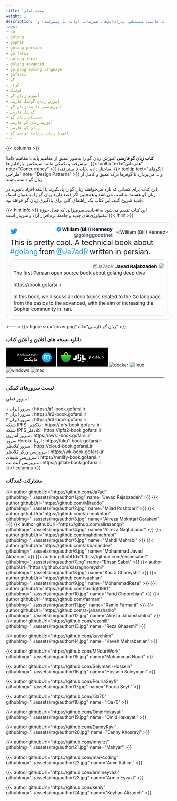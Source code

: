```yaml
---
title: 'صفحه اصلی'
weight: 1
description: 'کتاب زبان فارسی آموزش زبان گو را به‌طور عمیق از مفاهیم پایه تا مفاهیم کاملاً پیشرفته و تکنیکی مانند: سینتکس، پارادایم‌ها، همزمانی (پایه تا پیشرفته) و...'
tags:
- go
- golang
- gopher
- golang persian
- go farsi
- golang farsi
- golang advanced
- go programming language
- gofarsi
- گو
- گوفر
- گولنگ
- آموزش زبان گو
- آموزش زبان گولنگ فارسی
- آموزش صفر تا صد زبان گو
- گولنگ فارسی
- سینتکس زبان گو
- آموزش زبان گو فارسی
- زبان گو فارسی
- آموزش زبان برنامه نویسی گو
---
```


<style>
.content {
  display: flex;
  justify-content: center;
}
.flex {
  display: flex;
}
.justify-center {
    justify-content: center
}
.justify-between {
    justify-content: space-between
}
.justify-start {
    justify-content: start
}
.justify-end {
    justify-content: end
}
.align-center {
    align-items: center
}
a {
  text-decoration: none;
}

.parent {
  width: 550px;
  direction: ltr;
}
.tweet-preview {
  padding: 12px;
  border: 1px solid rgb(207, 217, 222);
  width: 100%;
  color: rgb(15, 20, 25);
  border-radius: 16px;
}
.parent-user {
  font-size: 15px;
}
.parent-user .avatar {
  margin-left: 8px;
}
.parent-user .avatar img {
  width: 48px;
  height: 48px;
  border-radius: 50%;
}
.parent-user .name span {
  color: rgb(15, 20, 25);
  font-weight: 700;
  width: 180px;
  text-align: right;
}
.parent-user .name svg {
  max-width: 20px;
  max-height: 20px;
}
.parent-user .username {
  color: rgb(83, 100, 113);
  font-weight: 700;
  text-align: right;
}
.tweet-preview .body-message {
  margin-bottom: 10px;
}
.tweet-preview .body-message span {
  color: #0f1419;
  font-size: 23px;
}
.tweet-preview .body-message a {
  color: rgb(29, 155, 240);
  font-size: 23px;
}
.tweet-comment {
  padding: 10px;
  border: 1px solid rgb(207, 217, 222);
  min-height: 150px;
  color: rgb(15, 20, 25);
  border-radius: 16px;
}
.tweet-comment:hover {
  background-color: #F7F7F7;
}
.comment-header img {
  border-radius: 50%;
  width: 20px;
  height: 20px;
}
.tweet-comment .comment-header .username {
  color: #536471;
  font-size: 15px;
  margin-right: 5px;
}
.tweet-comment .comment-header .full-name {
  color: #0f1419;
  font-size: 15px;
  margin-right: 5px;
}
.tweet-comment .comment-body {
  color: #0f1419;
  font-size: 15px;
}




/* Logo Styles */
.r-8kz0gk {
    height: 2rem;
}
.r-1cvl2hr {
    color: rgb(29, 155, 240);
}
.r-lrsllp {
    width: 24px;
}
.r-16y2uox {
    -webkit-box-flex: 1;
    flex-grow: 1;
}
.r-lrvibr {
    -moz-user-select: none;
    -ms-user-select: none;
    -webkit-user-select: none;
    user-select: none;
}
.r-1plcrui {
    vertical-align: text-bottom;
}
.r-bnwqim {
    position: relative;
}
.r-dnmrzs {
    max-width: 100%;
}
.r-yyyyoo {
    fill: currentcolor;
}
.r-4qtqp9 {
    display: inline-block;
}
</style>

{{< columns >}}

**کتاب زبان گو فارسی** آموزش زبان گو را به‌طور عمیق از مفاهیم پایه تا مفاهیم کاملاً پیشرفته و تکنیکی مانند: سینتکس، پارادایم ها،  {{< tooltip text="همزمانی" note="Concurrency" >}} (پایه تا پیشرفته)، ساختار داده، {{< tooltip text="الگوهای طراحی" note="Design Patterns" >}} و ... می‌پردازد تا گوفرها درک عمیق و کامل از زبان گو داشته باشند.

این کتاب برای کسانی که تازه می‌خواهند زبان گو را یادبگیرند یا اینکه افراد باتجربه در زبان گو هستند، مناسب می‌باشد و همچنین اگر قصد دارید زبان گو را به عنوان استک جدید شروع کنید، این کتاب یک راهنمای کلی برای یادگیری زبان گو خواهد بود.

{{< hint info >}}
این کتاب تقدیم می‌شود به [#جادی_میرمیرانی](https://jadi.net/) که فعال حوزهٔ تکنولوژی‌های جدید و جامعهٔ نرم‌افزار آزاد و متن‌باز است.
{{< /hint >}}

   <div class="content">
      <div class="parent">
        <div class="tweet-preview">
          <div class="flex justify-between">
            <div>
                <a href="https://twitter.com/goinggodotnet/status/1585243481685233664" target="_blank">
              <svg viewBox="0 0 24 24" aria-hidden="true" class="r-1cvl2hr r-4qtqp9 r-yyyyoo r-16y2uox r-8kz0gk r-dnmrzs r-bnwqim r-1plcrui r-lrvibr r-lrsllp"><g><path d="M23.643 4.937c-.835.37-1.732.62-2.675.733.962-.576 1.7-1.49 2.048-2.578-.9.534-1.897.922-2.958 1.13-.85-.904-2.06-1.47-3.4-1.47-2.572 0-4.658 2.086-4.658 4.66 0 .364.042.718.12 1.06-3.873-.195-7.304-2.05-9.602-4.868-.4.69-.63 1.49-.63 2.342 0 1.616.823 3.043 2.072 3.878-.764-.025-1.482-.234-2.11-.583v.06c0 2.257 1.605 4.14 3.737 4.568-.392.106-.803.162-1.227.162-.3 0-.593-.028-.877-.082.593 1.85 2.313 3.198 4.352 3.234-1.595 1.25-3.604 1.995-5.786 1.995-.376 0-.747-.022-1.112-.065 2.062 1.323 4.51 2.093 7.14 2.093 8.57 0 13.255-7.098 13.255-13.254 0-.2-.005-.402-.014-.602.91-.658 1.7-1.477 2.323-2.41z"></path></g></svg></a>
            </div>
            <div>
              <div class="flex align-center parent-user">
                <div>
                  <div class="flex justify-end name">
                    <svg viewBox="0 0 24 24" aria-label="Verified account" role="img" class="r-1cvl2hr r-4qtqp9 r-yyyyoo r-1xvli5t r-9cviqr r-f9ja8p r-og9te1 r-bnwqim r-1plcrui r-lrvibr" data-testid="icon-verified"><g><path d="M22.25 12c0-1.43-.88-2.67-2.19-3.34.46-1.39.2-2.9-.81-3.91s-2.52-1.27-3.91-.81c-.66-1.31-1.91-2.19-3.34-2.19s-2.67.88-3.33 2.19c-1.4-.46-2.91-.2-3.92.81s-1.26 2.52-.8 3.91c-1.31.67-2.2 1.91-2.2 3.34s.89 2.67 2.2 3.34c-.46 1.39-.21 2.9.8 3.91s2.52 1.26 3.91.81c.67 1.31 1.91 2.19 3.34 2.19s2.68-.88 3.34-2.19c1.39.45 2.9.2 3.91-.81s1.27-2.52.81-3.91c1.31-.67 2.19-1.91 2.19-3.34zm-11.71 4.2L6.8 12.46l1.41-1.42 2.26 2.26 4.8-5.23 1.47 1.36-6.2 6.77z"></path></g></svg>
                    <span>William (Bill) Kennedy</span>
                  </div>
                  <div class="flex justify-end">
                    <a href="https://twitter.com/goinggodotnet" target="_blank" class="username">@goinggodotnet</a>
                  </div>
                </div>
                <div class="avatar">
                  <img src="assets/img/home/bill.jpg" alt="William (Bill) Kennedy">
                </div>
              </div>
            </div>
          </div>
          <div class="body-message">
            <span>This is pretty cool. A technical book about</span>
            <a href="https://twitter.com/hashtag/golang?src=hashtag_click" target="_blank">#golang</a>
            <span>from</span>
            <a href="https://twitter.com/Ja7adR" target="_blank">@Ja7adR</a>
            <span>written in persian.</span>
          </div>
          <div class="tweet-comment">
            <div class="flex justify-end comment-header">
              <div class="flex align-center">
                <a href="https://twitter.com/Ja7adR" target="_blank" class="username">@Ja7adR</a>
                <a href="https://twitter.com/Ja7adR" target="_blank" class="full-name"><b>Javad Rajabzadeh</b></a>
                <a href="https://twitter.com/Ja7adR" target="_blank">
                  <img src="assets/img/home/javad.jpg"/>
                </a>
              </div>
            </div>
            <a href="https://twitter.com/goinggodotnet/status/1585243481685233664" target="_blank">
            <div class="comment-body">
              The first Persian open source book about golang deep dive
              <br>
              <br>
              https://book.gofarsi.ir
              <br>
              <br>
              In this book, we discuss all deep topics related to the Go language, from the basics to the advanced, with the aim of increasing the Gopher community in Iran.
            </div></a>
          </div>
        </div>
      </div>
    </div>

<--->
{{< figure src="cover.png" alt="زبان گو فارسی" >}}

### <span class="fas fa-sharp fa-solid fa-rocket"></span> دانلود نسخه های آفلاین و آنلاین کتاب
  

[![myket](assets/img/dl/myket.png)](https://myket.ir/app/com.gofarsi.book) [![cafebazzar](assets/img/dl/bazzar.png)](https://cafebazaar.ir/app/com.gofarsi.book)  [![docker](assets/img/dl/docker.png)](https://hub.docker.com/r/gofarsi/book) [![linux](assets/img/dl/linux.png)](https://github.com/GoFarsi/book/releases) [![windows](assets/img/dl/windows.png)](https://github.com/GoFarsi/book/releases) [![mac](assets/img/dl/mac.png)](https://github.com/GoFarsi/book/releases)

-------

### <span class="fas fa-sharp fa-solid fa-globe"></span> لیست سرورهای کمکی

<span class="fas a-sharp fa-solid fa-server"></span> سرور فعلی : <span id="currentsv"></span>

<span class="fas fa-sharp fa-solid fa-server"></span>  سرور ایران ۱ :  https://ir1-book.gofarsi.ir
<br>
<span class="fas fa-sharp fa-solid fa-server"></span>  سرور ایران ۲ :  https://ir2-book.gofarsi.ir
<br>
<span class="fas fa-sharp fa-solid fa-server"></span>  سرور ایران ۳ :  https://ir3-book.gofarsi.ir
<br>
<span class="fas fa-sharp fa-solid fa-circle-nodes"></span>  شبکه IPFS بلاکچین :  https://ipfs-book.gofarsi.ir
<br>
<span class="fas fa-sharp fa-solid fa-circle-nodes"></span>  شبکه IPFS کلادفلر :  https://ipfs2-book.gofarsi.ir
<br>
<span class="fas a-sharp fa-solid fa-server"></span>  سرور آمازون :  https://aws1-book.gofarsi.ir
<br>
<span class="fas a-sharp fa-solid fa-server"></span>  سرور Heroku اروپا :  https://hku1-book.gofarsi.ir
<br>
<span class="fas a-sharp fa-solid fa-server"></span>  سرور کلادفلر :  https://cloud-book.gofarsi.ir
<br>
<span class="fas a-sharp fa-solid fa-server"></span>  سروریس ورکر کلادفلر :  https://wk-book.gofarsi.ir
<br>
<span class="fas a-sharp fa-solid fa-server"></span>  سروریس نتلیفای :  https://netlify-book.gofarsi.ir
<br>
<span class="fas a-sharp fa-solid fa-server"></span>  سروریس گیت لب :  https://gitlab-book.gofarsi.ir
<br>
{{</ columns >}}

### <span class="fas fa-sharp fa-solid fa-people-group"></span> مشارکت کنندگان
<p>
{{< author githubUrl="https://github.com/Ja7ad" githubImg="../assets/img/author/1.jpg" name="Javad Rajabzadeh" >}}
{{< author githubUrl="https://github.com/Miraddo" githubImg="../assets/img/author/2.jpg" name="Milad Poshtdari" >}}
{{< author githubUrl="https://github.com/ar-mokhtari" githubImg="../assets/img/author/3.jpg" name="Alireza Mokhtari Garakani" >}}
{{< author githubUrl="https://github.com/alirezanqp" githubImg="../assets/img/author/4.jpg" name="Alireza Naghdipour" >}}
{{< author githubUrl="https://github.com/mahdimehrabi" githubImg="../assets/img/author/5.jpg" name="Mahdi Mehrabi" >}}
{{< author githubUrl="https://github.com/akbariandev" githubImg="../assets/img/author/6.jpg" name="Mohammad Javad Akbarian" >}}
{{< author githubUrl="https://github.com/ehsansabet" githubImg="../assets/img/author/7.jpg" name="Ehsan Sabet" >}}
{{< author githubUrl="https://github.com/kasraghoreyshi" githubImg="../assets/img/author/8.jpg" name="Kasra Ghoreyshi" >}}
{{< author githubUrl="https://github.com/vashian" githubImg="../assets/img/author/9.jpg" name="MohammadReza" >}}
{{< author githubUrl="https://github.com/faridgh1991" githubImg="../assets/img/author/10.jpg" name="Farid Ghoorchian" >}}
{{< author githubUrl="https://github.com/farmani" githubImg="../assets/img/author/11.jpg" name="Ramin Farmani" >}}
{{< author githubUrl="https://github.com/a-jahanshahlo" githubImg="../assets/img/author/12.jpg" name="Alireza Jahanshahlou" >}}
{{< author githubUrl="https://github.com/rezahili" githubImg="../assets/img/author/13.jpg" name="Reza Ghasemi" >}}

{{< author githubUrl="https://github.com/kavehkm" githubImg="../assets/img/author/14.jpg" name="Kaveh Mehrabanian" >}}

{{< author githubUrl="https://github.com/MNouriWork" githubImg="../assets/img/author/15.jpg" name="Mohammad Nouri" >}}

{{< author githubUrl="https://github.com/Solymani-Hossein" githubImg="../assets/img/author/16.jpg" name="Hossein Soleymani" >}}

{{< author githubUrl="https://github.com/PouriaSeyfi" githubImg="../assets/img/author/17.jpg" name="Pouria Seyfi" >}}

{{< author githubUrl="https://github.com/r3a70" githubImg="../assets/img/author/18.jpg" name="r3a70" >}}

{{< author githubUrl="https://github.com/OmidHekayati" githubImg="../assets/img/author/19.jpg" name="Omid Hekayati" >}}

{{< author githubUrl="https://github.com/DannyRavi" githubImg="../assets/img/author/20.jpg" name="Danny Khosravi" >}}

{{< author githubUrl="https://github.com/mhyrzt" githubImg="../assets/img/author/21.jpg" name="Mahyar" >}}

{{< author githubUrl="https://github.com/mar-coding" githubImg="../assets/img/author/22.jpg" name="Amin Rahimi" >}}

{{< author githubUrl="https://github.com/armineyvazi" githubImg="../assets/img/author/23.jpg" name="Armin Eyvazi" >}}

{{< author githubUrl="https://github.com/kehiy" githubImg="../assets/img/author/24.jpg" name="Keyhan Alizadeh" >}}
</p>
